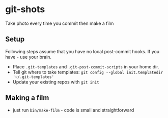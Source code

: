 # git-shots
Take photo every time you commit then make a film

## Setup
Following steps assume that you have no local post-commit hooks. If you have - use your brain.
 * Place `.git-templates` and `.git-post-commit-scripts` in your home dir.
 * Tell git where to take templates: `git config --global init.templatedir '~/.git-templates'`
 * Update your existing repos with `git init`

## Making a film
 * just run `bin/make-film` - code is small and straightforward
